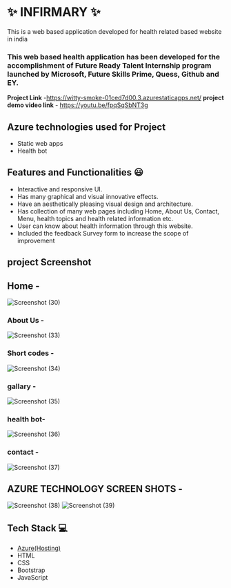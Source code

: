 # ✨ INFIRMARY ✨

This is a web based application developed for health related based website in india

### This web based health application has been developed for the accomplishment of Future Ready Talent Internship program launched by Microsoft, Future Skills Prime, Quess, Github and EY.


**Project Link** -https://witty-smoke-01ced7d00.3.azurestaticapps.net/
**project demo video link** - https://youtu.be/fpqSqSbNT3g

## Azure technologies used for Project

- Static web apps
- Health bot

## Features and Functionalities 😃

- Interactive and responsive UI.
- Has many graphical and visual innovative effects.
- Have an aesthetically pleasing visual design and architecture.
- Has collection of many web pages including Home, About Us, Contact, Menu, health topics and health related information etc.
- User can know about health information through this website.
- Included the feedback Survey form to increase the scope of improvement 

## project Screenshot
## Home -
   ![Screenshot (30)](https://github.com/hemasaivelagalet/project-frt/assets/116558962/bc0805f2-7491-4087-b865-6229657e72f5)

### About Us -
![Screenshot (33)](https://github.com/hemasaivelagalet/project-frt/assets/116558962/910f22af-fbfb-4225-a0db-d3e78edf8c2a)

### Short codes -


![Screenshot (34)](https://github.com/hemasaivelagalet/project-frt/assets/116558962/d32de2f1-a894-4945-813c-0f7fa971b728)



### gallary -


![Screenshot (35)](https://github.com/hemasaivelagalet/project-frt/assets/116558962/e388c2a2-ad59-4c32-b009-f9c879b5093f)

### health bot-

![Screenshot (36)](https://github.com/hemasaivelagalet/project-frt/assets/116558962/c5286457-c55b-4e4c-b899-b2141820c001)


### contact -

![Screenshot (37)](https://github.com/hemasaivelagalet/project-frt/assets/116558962/40c7c690-1d9d-460c-847a-6316cefc3378)


## AZURE TECHNOLOGY SCREEN SHOTS -
![Screenshot (38)](https://github.com/hemasaivelagalet/project-frt/assets/116558962/da14d792-cb7b-41ad-ab25-0cadaec4b34b)
![Screenshot (39)](https://github.com/hemasaivelagalet/project-frt/assets/116558962/96767d1d-7763-45ff-9e37-ca9512ac9926)

## Tech Stack 💻

- [Azure(Hosting)](https://azure.microsoft.com/en-in/features/azure-portal/)
- HTML
- CSS
- Bootstrap
- JavaScript
